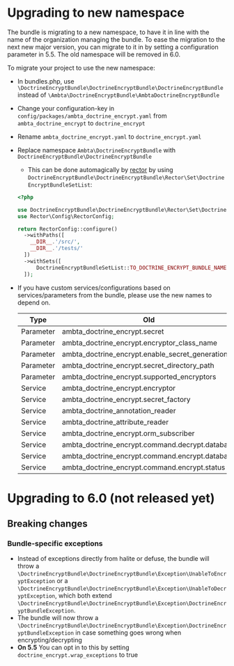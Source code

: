 # Upgrading to new namespace
The bundle is migrating to a new namespace, to have it in line with the name of the organization managing the bundle.
To ease the migration to the next new major version, you can migrate to it in by setting a configuration parameter in 5.5.
The old namespace will be removed in 6.0.

To migrate your project to use the new namespace:
* In bundles.php, use `\DoctrineEncryptBundle\DoctrineEncryptBundle\DoctrineEncryptBundle` instead of `\Ambta\DoctrineEncryptBundle\AmbtaDoctrineEncryptBundle`
* Change your configuration-key in `config/packages/ambta_doctrine_encrypt.yaml` from `ambta_doctrine_encrypt` to `doctrine_encrypt`
* Rename `ambta_doctrine_encrypt.yaml` to `doctrine_encrypt.yaml`
* Replace namespace `Ambta\DoctrineEncryptBundle` with `DoctrineEncryptBundle\DoctrineEncryptBundle`
  * This can be done automagically by [rector](https://github.com/rectorphp/rector) by using `DoctrineEncryptBundle\DoctrineEncryptBundle\Rector\Set\DoctrineEncryptBundleSetList`:
  ```php
  <?php

  use DoctrineEncryptBundle\DoctrineEncryptBundle\Rector\Set\DoctrineEncryptBundleSetList;
  use Rector\Config\RectorConfig;
  
  return RectorConfig::configure()
    ->withPaths([
      __DIR__.'/src/',
      __DIR__.'/tests/'
    ])
    ->withSets([
        DoctrineEncryptBundleSetList::TO_DOCTRINE_ENCRYPT_BUNDLE_NAMESPACE,
    ]);
  ```
* If you have custom services/configurations based on services/parameters from the bundle, please use the new names to depend on.
  
  | Type      | Old                                             | New                                       |
  |-----------|-------------------------------------------------|-------------------------------------------|
  | Parameter | ambta_doctrine_encrypt.secret                   | doctrine_encrypt.secret                   |
  | Parameter | ambta_doctrine_encrypt.encryptor_class_name     | doctrine_encrypt.encryptor.class_name     |
  | Parameter | ambta_doctrine_encrypt.enable_secret_generation | doctrine_encrypt.secret.enable_generation |
  | Parameter | ambta_doctrine_encrypt.secret_directory_path    | doctrine_encrypt.secret.directory_path    |
  | Parameter | ambta_doctrine_encrypt.supported_encryptors     | doctrine_encrypt.supported_encryptors     |
  | Service   | ambta_doctrine_encrypt.encryptor                | doctrine_encrypt.encryptor                |
  | Service   | ambta_doctrine_encrypt.secret_factory           | doctrine_encrypt.secret.factory           |
  | Service   | ambta_doctrine_annotation_reader                | doctrine_encrypt.annotations.reader       |
  | Service   | ambta_doctrine_attribute_reader                 | doctrine_encrypt.attributes.reader        |
  | Service   | ambta_doctrine_encrypt.orm_subscriber           | doctrine_encrypt.orm.subscriber           |
  | Service   | ambta_doctrine_encrypt.command.decrypt.database | doctrine_encrypt.command.decrypt_database |
  | Service   | ambta_doctrine_encrypt.command.encrypt.database | doctrine_encrypt.command.encrypt_database |
  | Service   | ambta_doctrine_encrypt.command.encrypt.status   | doctrine_encrypt.command.encrypt_status   |


# Upgrading to 6.0 (not released yet)
## Breaking changes
### Bundle-specific exceptions
* Instead of exceptions directly from halite or defuse, the bundle will throw a `\DoctrineEncryptBundle\DoctrineEncryptBundle\Exception\UnableToEncryptException` 
  or a `\DoctrineEncryptBundle\DoctrineEncryptBundle\Exception\UnableToDecryptException`, which both extend `\DoctrineEncryptBundle\DoctrineEncryptBundle\Exception\DoctrineEncryptBundleException`.
* The bundle will now throw a `\DoctrineEncryptBundle\DoctrineEncryptBundle\Exception\DoctrineEncryptBundleException` in case something goes wrong when encrypting/decrypting
* **On 5.5** You can opt in to this by setting `doctrine_encrypt.wrap_exceptions` to true 

